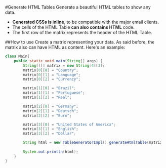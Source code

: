 #Generate HTML Tables
Generate a beautiful HTML tables to show any data.
* **Generated CSSs is inline**, to be compatible with the major email clients.
* The cells of the HTML Table **can also contains HTML** code.
* The first row of the matrix represents the header of the HTML Table.


##How to use
Create a matrix representing your data. As said before, the matrix also can have HTML as content.
Here's an example:

```java
class Main{
    public static void main(String[] args) {
        String[][] matrix = new String[4][3];
        matrix[0][0] = "Country";
        matrix[0][1] = "Language";
        matrix[0][2] = "Currency";

        matrix[1][0] = "Brazil";
        matrix[1][1] = "Portuguese";
        matrix[1][2] = "Real";

        matrix[2][0] = "Germany";
        matrix[2][1] = "Deutsch";
        matrix[2][2] = "Euro";

        matrix[3][0] = "United States of America";
        matrix[3][1] = "English";
        matrix[3][2] = "Dollar";

        String html = new TableGeneratorImpl().generateHtmlTable(matrix).toString();
        
        System.out.println(html);
    }
}
```
